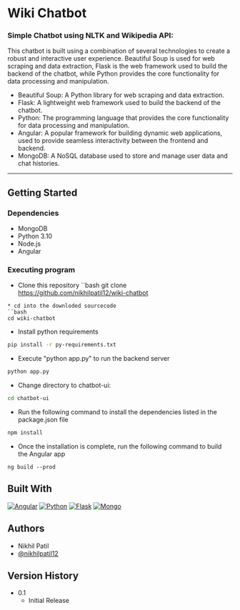 # Wiki Chatbot
### Simple Chatbot using NLTK and Wikipedia API:
This chatbot is built using a combination of several technologies to create a robust and interactive user experience. Beautiful Soup is used for web scraping and data extraction, Flask is the web framework used to build the backend of the chatbot, while Python provides the core functionality for data processing and manipulation.

* Beautiful Soup: A Python library for web scraping and data extraction.
* Flask: A lightweight web framework used to build the backend of the chatbot.
* Python: The programming language that provides the core functionality for data processing and manipulation.
* Angular: A popular framework for building dynamic web applications, used to provide seamless interactivity between the frontend and backend.
* MongoDB: A NoSQL database used to store and manage user data and chat histories.

---
## Getting Started

### Dependencies

* MongoDB
* Python 3.10
* Node.js
* Angular

### Executing program

* Clone this repository
``bash
git clone https://github.com/nikhilpatil12/wiki-chatbot
```
* cd into the downloded sourcecode
``bash
cd wiki-chatbot
```
* Install python requirements
```bash
pip install -r py-requirements.txt
```
* Execute "python app.py" to run the backend server
```bash
python app.py
```
* Change directory to chatbot-ui:
```bash
cd chatbot-ui
```
* Run the following command to install the dependencies listed in the package.json file
```bash
npm install
```
* Once the installation is complete, run the following command to build the Angular app
```
ng build --prod
```

## Built With
[![Angular][Angular-logo]][Angular-url]
[![Python][Python-logo]][Python-url]
[![Flask][Flask-logo]][Flask-url]
[![Mongo][Mongo-logo]][Mongo-url]

## Authors
* Nikhil Patil
* [@nikhilpatil12](https://www.linkedin.com/in/nikhilpatil12/)

## Version History
* 0.1
    * Initial Release


<!-- MARKDOWN LINKS & IMAGES -->
<!-- https://www.markdownguide.org/basic-syntax/#reference-style-links -->
[Angular-logo]: https://img.shields.io/badge/Angular-DD0031?style=for-the-badge&logo=angular&logoColor=white
[Angular-url]: https://angular.io/
[Python-logo]: https://img.shields.io/badge/Python-0066FF?style=for-the-badge&logo=python&logoColor=white
[Python-url]: https://www.python.org/
[Flask-logo]: https://img.shields.io/badge/Flask-000?style=for-the-badge&logo=flask&logoColor=white
[Flask-url]: https://flask.palletsprojects.com/en/2.2.x/
[Mongo-logo]: https://img.shields.io/badge/MongoDB-009933?style=for-the-badge&logo=mongodb&logoColor=white
[Mongo-url]: https://www.mongodb.com/
